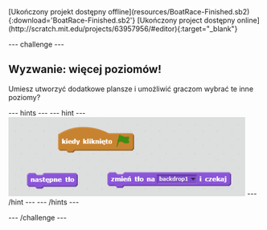 <div class="p-hero-buttons">
 [Ukończony projekt dostępny offline](resources/BoatRace-Finished.sb2){:download='BoatRace-Finished.sb2'}
 [Ukończony project dostępny online](http://scratch.mit.edu/projects/63957956/#editor){:target="_blank"}
</div>

\--- challenge \---

## Wyzwanie: więcej poziomów!

Umiesz utworzyć dodatkowe plansze i umożliwić graczom wybrać te inne poziomy?

\--- hints \--- \--- hint \--- ![screenshot](images/boat-levels-blocks.png) \--- /hint \--- \--- /hints \---

\--- /challenge \---